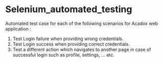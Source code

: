 # Selenium_automated_testing
Automated test case for each of the following scenarios for Acadox web application : 
1. Test Login failure when providing wrong credentials. 
2. Test Login success when providing correct credentials. 
3. Test a different action which navigates to another page in case of successful login such as profile, settings, … etc.
